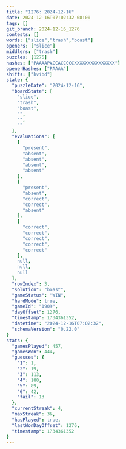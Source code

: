 ```yaml
---
title: "1276: 2024-12-16"
date: 2024-12-16T07:02:32-08:00
tags: []
git_branch: 2024-12-16_1276
contests: []
words: ["slice","trash","boast"]
openers: ["slice"]
middlers: ["trash"]
puzzles: [1276]
hashes: ["PAAAAPACCACCCCCXXXXXXXXXXXXXXX"]
openerHashes: ["PAAAA"]
shifts: ["hvibd"]
state: {
  "puzzleDate": "2024-12-16",
  "boardState": [
    "slice",
    "trash",
    "boast",
    "",
    "",
    ""
  ],
  "evaluations": [
    [
      "present",
      "absent",
      "absent",
      "absent",
      "absent"
    ],
    [
      "present",
      "absent",
      "correct",
      "correct",
      "absent"
    ],
    [
      "correct",
      "correct",
      "correct",
      "correct",
      "correct"
    ],
    null,
    null,
    null
  ],
  "rowIndex": 3,
  "solution": "boast",
  "gameStatus": "WIN",
  "hardMode": true,
  "gameId": "1909",
  "dayOffset": 1276,
  "timestamp": 1734361352,
  "datetime": "2024-12-16T07:02:32",
  "schemaVersion": "0.22.0"
}
stats: {
  "gamesPlayed": 457,
  "gamesWon": 444,
  "guesses": {
    "1": 1,
    "2": 19,
    "3": 113,
    "4": 180,
    "5": 89,
    "6": 42,
    "fail": 13
  },
  "currentStreak": 4,
  "maxStreak": 36,
  "hasPlayed": true,
  "lastWonDayOffset": 1276,
  "timestamp": 1734361352
}
---
```

<!-- more -->
